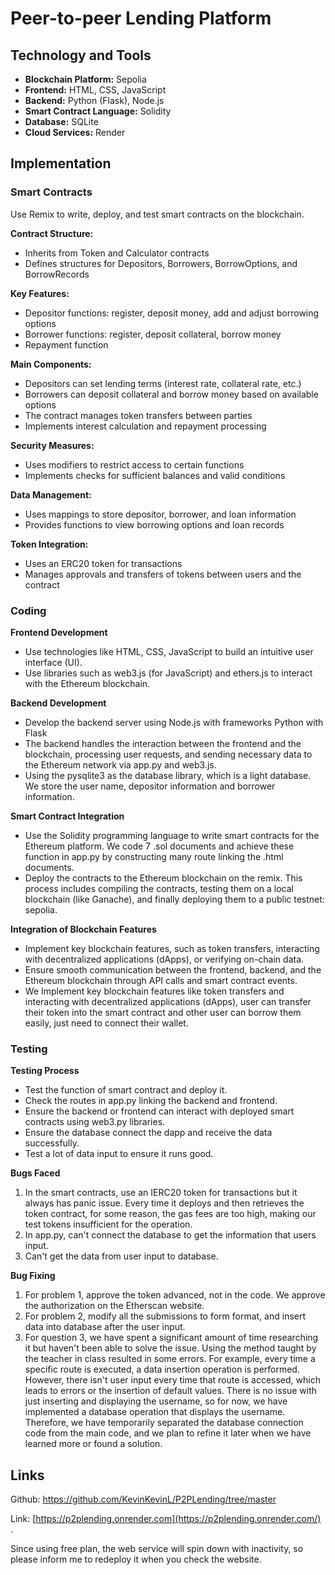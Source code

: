 # Peer-to-peer Lending Platform

## Technology and Tools

- **Blockchain Platform:** Sepolia
- **Frontend:** HTML, CSS, JavaScript
- **Backend:** Python (Flask), Node.js
- **Smart Contract Language:** Solidity
- **Database:** SQLite
- **Cloud Services:** Render

## Implementation

### Smart Contracts

Use Remix to write, deploy, and test smart contracts on the blockchain.

**Contract Structure:**

- Inherits from Token and Calculator contracts
- Defines structures for Depositors, Borrowers, BorrowOptions, and BorrowRecords

**Key Features:**

- Depositor functions: register, deposit money, add and adjust borrowing options
- Borrower functions: register, deposit collateral, borrow money
- Repayment function

**Main Components:**

- Depositors can set lending terms (interest rate, collateral rate, etc.)
- Borrowers can deposit collateral and borrow money based on available options
- The contract manages token transfers between parties
- Implements interest calculation and repayment processing

**Security Measures:**

- Uses modifiers to restrict access to certain functions
- Implements checks for sufficient balances and valid conditions

**Data Management:**

- Uses mappings to store depositor, borrower, and loan information
- Provides functions to view borrowing options and loan records

**Token Integration:**

- Uses an ERC20 token for transactions
- Manages approvals and transfers of tokens between users and the contract

### Coding

**Frontend Development**

- Use technologies like HTML, CSS, JavaScript to build an intuitive user interface (UI).
- Use libraries such as web3.js (for JavaScript) and ethers.js to interact with the Ethereum blockchain.

**Backend Development**

- Develop the backend server using Node.js with frameworks Python with Flask
- The backend handles the interaction between the frontend and the blockchain, processing user requests, and sending necessary data to the Ethereum network via app.py and web3.js.
- Using the pysqlite3 as the database library, which is a light database. We store the user name, depositor information and borrower information.

**Smart Contract Integration**

- Use the Solidity programming language to write smart contracts for the Ethereum platform. We code 7 .sol documents and achieve these function in app.py by constructing many route linking the .html documents.
- Deploy the contracts to the Ethereum blockchain on the remix. This process includes compiling the contracts, testing them on a local blockchain (like Ganache), and finally deploying them to a public testnet: sepolia.

**Integration of Blockchain Features**

- Implement key blockchain features, such as token transfers, interacting with decentralized applications (dApps), or verifying on-chain data.
- Ensure smooth communication between the frontend, backend, and the Ethereum blockchain through API calls and smart contract events.
- We Implement key blockchain features like token transfers and interacting with decentralized applications (dApps), user can transfer their token into the smart contract and other user can borrow them easily, just need to connect their wallet.

### Testing

**Testing Process**

- Test the function of smart contract and deploy it.
- Check the routes in app.py linking the backend and frontend.
- Ensure the backend or frontend can interact with deployed smart contracts using web3.py libraries.
- Ensure the database connect the dapp and receive the data successfully.
- Test a lot of data input to ensure it runs good.

**Bugs Faced**

1. In the smart contracts, use an IERC20 token for transactions but it always has panic issue. Every time it deploys and then retrieves the token contract, for some reason, the gas fees are too high, making our test tokens insufficient for the operation.
2. In app.py, can't connect the database to get the information that users input.
3. Can't get the data from user input to database.

**Bug Fixing**

1. For problem 1, approve the token advanced, not in the code. We approve the authorization on the Etherscan website.
2. For problem 2, modify all the submissions to form format, and insert data into database after the user input.
3. For question 3, we have spent a significant amount of time researching it but haven't been able to solve the issue. Using the method taught by the teacher in class resulted in some errors. For example, every time a specific route is executed, a data insertion operation is performed. However, there isn't user input every time that route is accessed, which leads to errors or the insertion of default values. There is no issue with just inserting and displaying the username, so for now, we have implemented a database operation that displays the username. Therefore, we have temporarily separated the database connection code from the main code, and we plan to refine it later when we have learned more or found a solution.

## Links

Github: https://github.com/KevinKevinL/P2PLending/tree/master

Link: [https://p2plending.onrender.com](https://p2plending.onrender.com/) .

Since using free plan, the web service will spin down with inactivity, so please inform me to redeploy it when you check the website.

